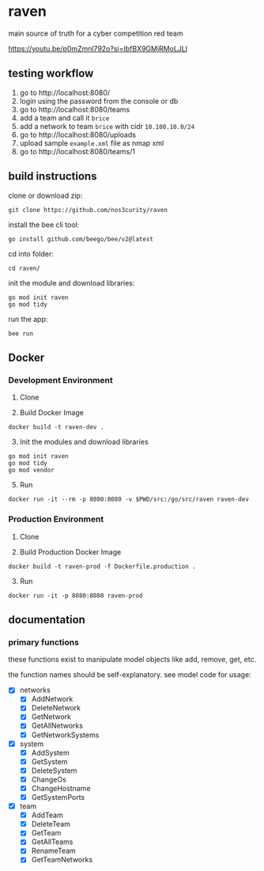 # raven

main source of truth for a cyber competition red team

https://youtu.be/p0mZmnl792o?si=IbfBX9GMjRMoLJLl

## testing workflow

1) go to http://localhost:8080/
2) login using the password from the console or db
3) go to http://localhost:8080/teams
4) add a team and call it `brice`
5) add a network to team `brice` with cidr `10.100.10.0/24`
6) go to http://localhost:8080/uploads
7) upload sample `example.xml` file as nmap xml
8) go to http://localhost:8080/teams/1

## build instructions

clone or download zip:
```
git clone https://github.com/nos3curity/raven
```

install the bee cli tool:
```
go install github.com/beego/bee/v2@latest
```

cd into folder:
```
cd raven/
```

init the module and download libraries:
```
go mod init raven
go mod tidy
```

run the app:
```
bee run
```

## Docker

### Development Environment

1. Clone

2. Build Docker Image

```
docker build -t raven-dev .
```

3. Init the modules and download libraries
```
go mod init raven
go mod tidy
go mod vendor
```

5. Run

```
docker run -it --rm -p 8080:8080 -v $PWD/src:/go/src/raven raven-dev
```

### Production Environment

1. Clone

2. Build Production Docker Image
```
docker build -t raven-prod -f Dockerfile.production .
```

3. Run
```
docker run -it -p 8080:8080 raven-prod
```

## documentation

### primary functions

these functions exist to manipulate model objects like add, remove, get, etc.

the function names should be self-explanatory. see model code for usage:
- [x] networks
	- [x] AddNetwork
	- [x] DeleteNetwork
	- [x] GetNetwork
	- [x] GetAllNetworks
	- [x] GetNetworkSystems
- [x] system
	- [x] AddSystem
	- [x] GetSystem
	- [x] DeleteSystem
	- [x] ChangeOs
	- [x] ChangeHostname
	- [x] GetSystemPorts
- [x] team
	- [x] AddTeam
	- [x] DeleteTeam
	- [x] GetTeam
	- [x] GetAllTeams
	- [x] RenameTeam
	- [x] GetTeamNetworks
